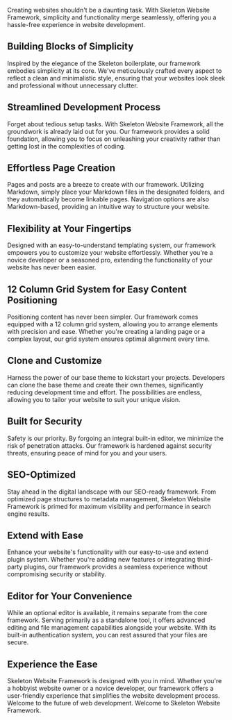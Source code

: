 <!-- pagetitle:Welcome to Skeleton Website Framework -->
<!-- pagelayout:page.php -->
<!-- pagedate: -->
<!-- pagethumbnail:images/laptop-computer-writing-technology-web-internet.webp -->
<!-- pageexcerpt:Creating websites shouldn't be a daunting task. With Skeleton Website Framework, simplicity and functionality merge seamlessly, offering you a hassle-free experience in website development. -->
<!-- pagekeywords:skeleton,framework,development,website,simplicity,security,ease,customize,flexibility -->
<!-- pageauthor: -->
<!-- pagetype:website -->

Creating websites shouldn't be a daunting task. With Skeleton Website Framework, simplicity and functionality merge seamlessly, offering you a hassle-free experience in website development.

## Building Blocks of Simplicity

Inspired by the elegance of the Skeleton boilerplate, our framework embodies simplicity at its core. We've meticulously crafted every aspect to reflect a clean and minimalistic style, ensuring that your websites look sleek and professional without unnecessary clutter.

## Streamlined Development Process

Forget about tedious setup tasks. With Skeleton Website Framework, all the groundwork is already laid out for you. Our framework provides a solid foundation, allowing you to focus on unleashing your creativity rather than getting lost in the complexities of coding.

## Effortless Page Creation

Pages and posts are a breeze to create with our framework. Utilizing Markdown, simply place your Markdown files in the designated folders, and they automatically become linkable pages. Navigation options are also Markdown-based, providing an intuitive way to structure your website.

## Flexibility at Your Fingertips

Designed with an easy-to-understand templating system, our framework empowers you to customize your website effortlessly. Whether you're a novice developer or a seasoned pro, extending the functionality of your website has never been easier.

## 12 Column Grid System for Easy Content Positioning

Positioning content has never been simpler. Our framework comes equipped with a 12 column grid system, allowing you to arrange elements with precision and ease. Whether you're creating a landing page or a complex layout, our grid system ensures optimal alignment every time.

## Clone and Customize

Harness the power of our base theme to kickstart your projects. Developers can clone the base theme and create their own themes, significantly reducing development time and effort. The possibilities are endless, allowing you to tailor your website to suit your unique vision.

## Built for Security

Safety is our priority. By forgoing an integral built-in editor, we minimize the risk of penetration attacks. Our framework is hardened against security threats, ensuring peace of mind for you and your users.

## SEO-Optimized

Stay ahead in the digital landscape with our SEO-ready framework. From optimized page structures to metadata management, Skeleton Website Framework is primed for maximum visibility and performance in search engine results.

## Extend with Ease

Enhance your website's functionality with our easy-to-use and extend plugin system. Whether you're adding new features or integrating third-party plugins, our framework provides a seamless experience without compromising security or stability.

## Editor for Your Convenience

While an optional editor is available, it remains separate from the core framework. Serving primarily as a standalone tool, it offers advanced editing and file management capabilities alongside your website. With its built-in authentication system, you can rest assured that your files are secure.

## Experience the Ease

Skeleton Website Framework is designed with you in mind. Whether you're a hobbyist website owner or a novice developer, our framework offers a user-friendly experience that simplifies the website development process. Welcome to the future of web development. Welcome to Skeleton Website Framework.